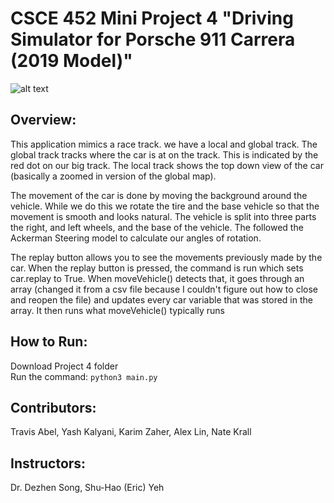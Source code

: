 # CSCE 452 Mini Project 4 "Driving Simulator for Porsche 911 Carrera (2019 Model)"

![alt text](https://github.tamu.edu/yk7335/CSCE-452/blob/master/Project%204/GuiPicture.PNG?raw=true)

## Overview:

This application mimics a race track. we have a local and global track. The global track tracks where the car is at on the track. This is indicated by the red dot on our big track. The local track shows the top down view of the car (basically a zoomed in version of the global map). 

The movement of the car is done by moving the background around the vehicle. While we do this we rotate the tire and the base vehicle so that the movement is smooth and looks natural. The vehicle is split into three parts the right, and left wheels, and the base of the vehicle. The followed the Ackerman Steering model to calculate our angles of rotation.

The replay button allows you to see the movements previously made by the car. When the replay button is pressed, the command is run which sets car.replay  to True. When moveVehicle() detects that, it goes through an array (changed it from a csv file because I couldn't figure out how to close and reopen the file) and updates every car variable that was stored in the array. It then runs what moveVehicle() typically runs 

## How to Run:
Download Project 4 folder  
Run the command: `python3 main.py`

## Contributors:
Travis Abel, Yash Kalyani, Karim Zaher, Alex Lin, Nate Krall

## Instructors:
Dr. Dezhen Song, Shu-Hao (Eric) Yeh

